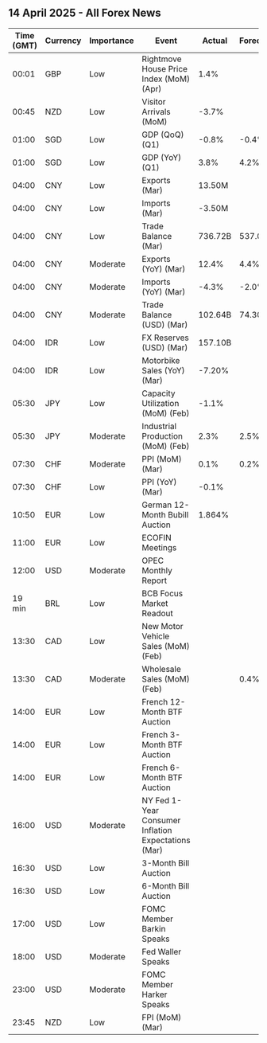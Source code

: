 ## 14 April 2025 - All Forex News

| Time (GMT) | Currency | Importance | Event | Actual | Forecast | Previous |
|------|----------|------------|-------|--------|----------|----------|
| 00:01 | GBP | Low | Rightmove House Price Index (MoM) (Apr) | 1.4% |  | 1.1% |
| 00:45 | NZD | Low | Visitor Arrivals (MoM) | -3.7% |  | 1.5% |
| 01:00 | SGD | Low | GDP (QoQ) (Q1) | -0.8% | -0.4% | 2.0% |
| 01:00 | SGD | Low | GDP (YoY) (Q1) | 3.8% | 4.2% | 5.0% |
| 04:00 | CNY | Low | Exports (Mar) | 13.50M |  | -1.90M |
| 04:00 | CNY | Low | Imports (Mar) | -3.50M |  | 2.50M |
| 04:00 | CNY | Low | Trade Balance (Mar) | 736.72B | 537.00B | 228.19B |
| 04:00 | CNY | Moderate | Exports (YoY) (Mar) | 12.4% | 4.4% | 2.3% |
| 04:00 | CNY | Moderate | Imports (YoY) (Mar) | -4.3% | -2.0% | -8.4% |
| 04:00 | CNY | Moderate | Trade Balance (USD) (Mar) | 102.64B | 74.30B | 170.52B |
| 04:00 | IDR | Low | FX Reserves (USD) (Mar) | 157.10B |  | 154.50B |
| 04:00 | IDR | Low | Motorbike Sales (YoY) (Mar) | -7.20% |  | 4.00% |
| 05:30 | JPY | Low | Capacity Utilization (MoM) (Feb) | -1.1% |  | 4.5% |
| 05:30 | JPY | Moderate | Industrial Production (MoM) (Feb) | 2.3% | 2.5% | -1.1% |
| 07:30 | CHF | Moderate | PPI (MoM) (Mar) | 0.1% | 0.2% | 0.3% |
| 07:30 | CHF | Low | PPI (YoY) (Mar) | -0.1% |  | -0.1% |
| 10:50 | EUR | Low | German 12-Month Bubill Auction | 1.864% |  | 2.133% |
| 11:00 | EUR | Low | ECOFIN Meetings |  |  |  |
| 12:00 | USD | Moderate | OPEC Monthly Report |  |  |  |
| 19 min | BRL | Low | BCB Focus Market Readout |  |  |  |
| 13:30 | CAD | Low | New Motor Vehicle Sales (MoM) (Feb) |  |  | 121.6K |
| 13:30 | CAD | Moderate | Wholesale Sales (MoM) (Feb) |  | 0.4% | 1.2% |
| 14:00 | EUR | Low | French 12-Month BTF Auction |  |  | 1.996% |
| 14:00 | EUR | Low | French 3-Month BTF Auction |  |  | 2.212% |
| 14:00 | EUR | Low | French 6-Month BTF Auction |  |  | 2.092% |
| 16:00 | USD | Moderate | NY Fed 1-Year Consumer Inflation Expectations (Mar) |  |  | 3.1% |
| 16:30 | USD | Low | 3-Month Bill Auction |  |  | 4.175% |
| 16:30 | USD | Low | 6-Month Bill Auction |  |  | 4.000% |
| 17:00 | USD | Low | FOMC Member Barkin Speaks |  |  |  |
| 18:00 | USD | Moderate | Fed Waller Speaks |  |  |  |
| 23:00 | USD | Moderate | FOMC Member Harker Speaks |  |  |  |
| 23:45 | NZD | Low | FPI (MoM) (Mar) |  |  | -0.5% |
